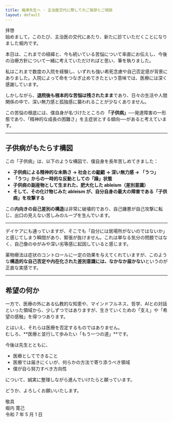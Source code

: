 ```yaml
---
title: 梅津先生へ - 主治医交代に際してのご挨拶とご相談
layout: default
---
```


拝啓  
始めまして。このたび、主治医の交代にあたり、新たに診ていただくことになりました堀内です。

本日は、これまでの経緯と、今も続いている苦悩について率直にお伝えし、今後の治療方針について一緒に考えていただければと思い、筆を執りました。

私はこれまで数度の入院を経験し、いずれも強い希死念慮や自己否定感が背景にありました。入院によって命をつなぎ止めてきたという意味では、医療には深く感謝しています。

しかしながら、**退院後も根本的な苦悩は残されたまま**であり、日々の生活や人間関係の中で、深い無力感と孤独感に襲われることが少なくありません。

この苦悩の根底には、僕自身が名づけたところの **「子供病」**──発達障害の一形態であり、「精神的な成長の困難さ」を主症状とする傾向──があると考えています。

---

## 子供病がもたらす構図

この「子供病」は、以下のような構図で、僕自身を長年苦しめてきました：

- **子供病による精神的な未熟さ → 社会との齟齬 → 深い無力感 → 「うつ」**
- **「うつ」からの一時的な反動としての「躁」状態**
- **子供病の副産物として生まれた、肥大化した ableism（差別意識）**
- **そして、その化け物じみた ableism が、自分自身の最大の障害である「子供病」を攻撃する**

この**内向きの自己差別の構造**は非常に破壊的であり、自己嫌悪が自己攻撃に転じ、出口の見えない苦しみのループを生んでいます。

---

デイケアにも通っていますが、そこでも「自分には居場所がないのではないか」と感じてしまう瞬間があり、緊張が抜けません。これは単なる気分の問題ではなく、自己像のゆがみや深い劣等感に起因していると感じます。

薬物療法は症状のコントロールに一定の効果を与えてくれていますが、このような**構造的な自己否定や内在化された差別意識には、なかなか届かない**というのが正直な実感です。

---

## 希望の何か

一方で、医療の外にある仏教的な知恵や、マインドフルネス、哲学、AIとの対話といった領域から、少しずつではありますが、生きていくための「支え」や「希望の感触」を得つつあります。

とはいえ、それらは医療を否定するものではありません。  
むしろ、**医療と並行して歩みたい「もう一つの道」**です。

今後は先生とともに、

- 医療としてできること  
- 医療では届きにくいが、何らかの方法で寄り添うべき領域  
- 僕が自ら努力すべき方向性

について、誠実に整理しながら進んでいけたらと願っています。

どうか、よろしくお願いいたします。

敬具  
堀内 寛己  
令和 7 年 5 月 1 日
